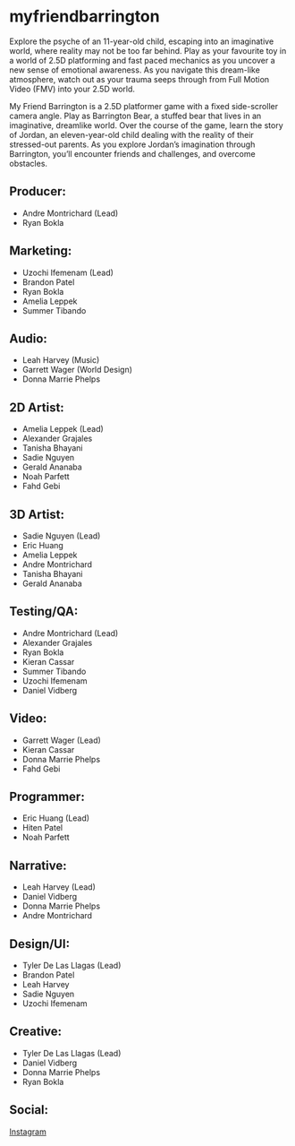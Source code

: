 # myfriendbarrington
Explore the psyche of an 11-year-old child, escaping into an imaginative world, where reality may not be too far behind. Play as your favourite toy in a world of 2.5D platforming and fast paced mechanics as you uncover a new sense of emotional awareness. As you navigate this dream-like atmosphere, watch out as your trauma seeps through from Full Motion Video (FMV) into your 2.5D world. 

My Friend Barrington is a 2.5D platformer game with a fixed side-scroller camera angle. Play as Barrington Bear, a stuffed bear that lives in an imaginative, dreamlike world. Over the course of the game, learn the story of Jordan, an eleven-year-old child dealing with the reality of their stressed-out parents. As you explore Jordan’s imagination through Barrington, you’ll encounter friends and challenges, and overcome obstacles. 

## Producer:
- Andre Montrichard (Lead)
- Ryan Bokla
## Marketing:
- Uzochi Ifemenam (Lead)
- Brandon Patel
- Ryan Bokla
- Amelia Leppek
- Summer Tibando
## Audio:
- Leah Harvey (Music)
- Garrett Wager (World Design)
- Donna Marrie Phelps
## 2D Artist:
- Amelia Leppek (Lead)
- Alexander Grajales
- Tanisha Bhayani
- Sadie Nguyen
- Gerald Ananaba
- Noah Parfett
- Fahd Gebi
## 3D Artist:
- Sadie Nguyen (Lead)
- Eric Huang
- Amelia Leppek
- Andre Montrichard
- Tanisha Bhayani
- Gerald Ananaba
## Testing/QA:
- Andre Montrichard (Lead)
- Alexander Grajales
- Ryan Bokla
- Kieran Cassar
- Summer Tibando
- Uzochi Ifemenam
- Daniel Vidberg
## Video:
- Garrett Wager (Lead)
- Kieran Cassar
- Donna Marrie Phelps
- Fahd Gebi
## Programmer: 
- Eric Huang (Lead)
- Hiten Patel
- Noah Parfett
## Narrative:
- Leah Harvey (Lead)
- Daniel Vidberg
- Donna Marrie Phelps
- Andre Montrichard
## Design/UI:
- Tyler De Las Llagas (Lead)
- Brandon Patel
- Leah Harvey
- Sadie Nguyen
- Uzochi Ifemenam
## Creative:
- Tyler De Las Llagas (Lead)
- Daniel Vidberg
- Donna Marrie Phelps
- Ryan Bokla
## Social: 
[Instagram]( https://www.instagram.com/itsbarringtonbear?igsh=MWNiYXplamgydW4ybA==)

